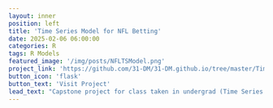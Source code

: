 ```yaml
---
layout: inner
position: left
title: 'Time Series Model for NFL Betting'
date: 2025-02-06 06:00:00
categories: R
tags: R Models
featured_image: '/img/posts/NFLTSModel.png'
project_link: 'https://github.com/31-DM/31-DM.github.io/tree/master/TimeSeries'
button_icon: 'flask'
button_text: 'Visit Project'
lead_text: "Capstone project for class taken in undergrad (Time Series Modeling for Business)"
---
```

